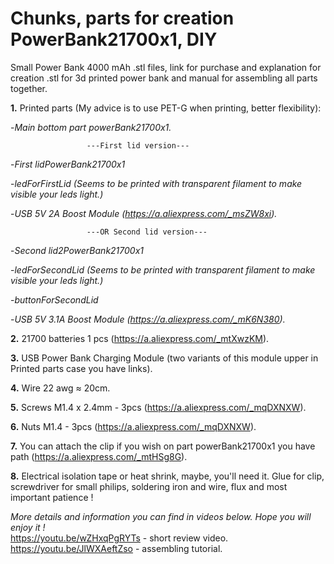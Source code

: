 # **Chunks, parts for creation PowerBank21700x1, DIY**
Small Power Bank 4000 mAh .stl files, link for purchase and explanation for creation
.stl for 3d printed power bank and manual for assembling all parts together.

**1.** Printed parts (My advice is to use PET-G when printing, better flexibility):
 
-*Main bottom part powerBank21700x1.*

                     ---First lid version---
                     
 -*First lidPowerBank21700x1*
 
  -*ledForFirstLid (Seems to be printed with transparent filament to make visible your leds light.)*
  
   -*USB 5V 2A Boost Module (https://a.aliexpress.com/_msZW8xi).*
  
                     ---OR Second lid version---
  
 -*Second lid2PowerBank21700x1*
 
  -*ledForSecondLid (Seems to be printed with transparent filament to make visible your leds light.)*
  
   -*buttonForSecondLid*
   
   -*USB 5V 3.1A Boost Module (https://a.aliexpress.com/_mK6N380).*
 
  


**2.** 21700 batteries 1 pcs (https://a.aliexpress.com/_mtXwzKM).

**3.** USB Power Bank Charging Module (two variants of this module upper in Printed parts case you have links).
 
**4.** Wire 22 awg ≈ 20cm. 

**5.** Screws M1.4 х 2.4mm - 3pcs (https://a.aliexpress.com/_mqDXNXW).

**6.** Nuts M1.4 - 3pcs (https://a.aliexpress.com/_mqDXNXW).

**7.** You can attach the clip if you wish on part powerBank21700x1 you have path (https://a.aliexpress.com/_mtHSg8G).

**8.** Electrical isolation tape or heat shrink, maybe, you'll need it. Glue for clip, screwdriver for small philips,
soldering iron and wire, flux and most important patience !


*More details and information you can find in videos below. Hope you will enjoy it !*<br>
https://youtu.be/wZHxqPgRYTs - short review video.<br>
https://youtu.be/JlWXAeftZso - assembling tutorial.
